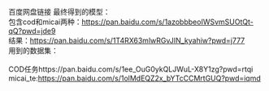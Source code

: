 百度网盘链接
最终得到的模型： <br>
包含cod和micai两种：https://pan.baidu.com/s/1azobbbeoIWSvmSUOtQt-qQ?pwd=jde9 <br>
结果：https://pan.baidu.com/s/1T4RX63mlwRGvJIN_kyahiw?pwd=j777 <br>
用到的数据集：<br>  
COD任务https://pan.baidu.com/s/1ee_OuG0ykQLJWuL-X8Y1zg?pwd=rtqi <br>
micai_te:https://pan.baidu.com/s/1olMdEQZ2x_bYTcCCMrtGUQ?pwd=iqmd <br>

